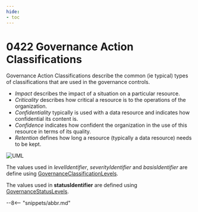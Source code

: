 ```yaml
---
hide:
- toc
---
```


<!-- SPDX-License-Identifier: CC-BY-4.0 -->
<!-- Copyright Contributors to the ODPi Egeria project. -->

# 0422 Governance Action Classifications

Governance Action Classifications describe the common (ie typical) types of classifications
that are used in the governance controls.

* *Impact* describes the impact of a situation on a particular resource.
* *Criticality* describes how critical a resource is to the operations of the organization.
* *Confidentiality* typically is used with a data resource and indicates how confidential its content is.
* *Confidence* indicates how confident the organization in the use of this resource in terms of its quality.
* *Retention* defines how long a resource (typically a data resource) needs to be kept.

![UML](0422-Governance-Action-Classifications.svg)

The values used in *levelIdentifier*, *severityIdentifier* and *basisIdentifier* are define using
[GovernanceClassificationLevels](/types/4/0421-Governance-Classification-Levels).

The values used in **statusIdentifier** are defined using
[GovernanceStatusLevels](/types/4/0421-Governance-Classification-Levels).

--8<-- "snippets/abbr.md"